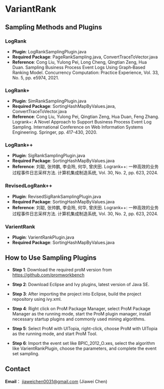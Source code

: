 # VariantRank

## Sampling Methods and Plugins
### LogRank
- **Plugin**: LogRankSamplingPlugin.java
- **Required Package**: PageRankSampling.java, ConvertTraceToVector.java
- **Reference**: Cong Liu, Yulong Pei, Long Cheng, Qingtian Zeng, Hua Duan. Sampling Business Process Event Logs Using Graph‐Based Ranking Model. Concurrency Computation: Practice Experience, Vol. 33, No. 5, pp. e5974, 2021.
### LogRank+
- **Plugin**: SimRankSamplingPlugin.java
- **Required Package**: SortingHashMapByValues.java, ConvertTraceToVector.java
- **Reference**: Cong Liu, Yulong Pei, Qingtian Zeng, Hua Duan, Feng Zhang. Logrank+: A Novel Approach to Support Business Process Event Log Sampling. International Conference on Web Information Systems Engineering. Springer, pp. 417-430, 2020.
### LogRank++
- **Plugin**: SigRankSamplingPlugin.java
- **Required Package**: SortingHashMapByValues.java
- **Reference**: 刘聪, 张帅鹏, 李会玲, 何华, 曾庆田. Logrank++: 一种高效的业务过程事件日志采样方法. 计算机集成制造系统, Vol. 30, No. 2, pp. 623, 2024.
### RevisedLogRank++
- **Plugin**: RevisedSigRankSamplingPlugin.java
- **Required Package**: SortingHashMapByValues.java
- **Reference**: 刘聪, 张帅鹏, 李会玲, 何华, 曾庆田. Logrank++: 一种高效的业务过程事件日志采样方法. 计算机集成制造系统, Vol. 30, No. 2, pp. 623, 2024.
### VarientRank
- **Plugin**: VarientRankPlugin.java
- **Required Package**: SortingHashMapByValues.java

## How to Use Sampling Plugins
- **Step 1**: Download the required proM version from https://github.com/promworkbench

- **Step 2**: Download Eclipse and Ivy plugins, latest version of Java SE.

- **Step 3**: After importing the project into Eclipse, build the project repository using ivy.xml.

- **Step 4**: Right click on ProM Package Manager, select ProM Package Manager as the running mode, start the ProM plugin manager, install necessary startup plugins and commonly used mining algorithms.

- **Step 5**: Select ProM with UITopia, right-click, choose ProM with UITopia as the running mode, and start ProM Tool.

- **Step 6**: Import the event set like BPIC_2012_O.xes, select the algorithm like VarientRankPlugin, choose the parameters, and complete the event set sampling.
## Contact
**Email**： jiaweichen0031@gmail.com (Jiawei Chen)
